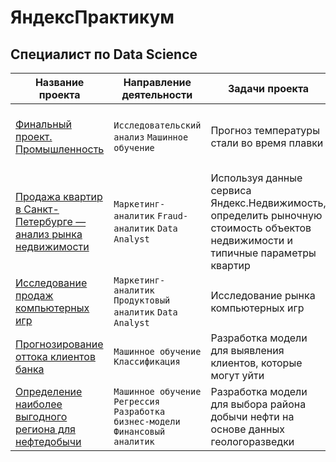 # ЯндексПрактикум

## Специалист по Data Science

| Название проекта | Направление деятельности | Задачи проекта | Инструменты |
|------------------|----------------|--------------------------|-------------|
|[Финальный проект. Промышленность](https://github.com/Azantii/Portfolio/blob/main/YandexPracticum-DataScience/%D0%A4%D0%B8%D0%BD%D0%B0%D0%BB%D1%8C%D0%BD%D1%8B%D0%B9%20%D0%BF%D1%80%D0%BE%D0%B5%D0%BA%D1%82.%20%D0%9F%D1%80%D0%BE%D0%BC%D1%8B%D1%88%D0%BB%D0%B5%D0%BD%D0%BD%D0%BE%D1%81%D1%82%D1%8C/%D0%A4%D0%B8%D0%BD%D0%B0%D0%BB%D1%8C%D0%BD%D1%8B%D0%B9%20%D0%BF%D1%80%D0%BE%D0%B5%D0%BA%D1%82%20%D0%BE%D0%BA%D0%BE%D0%BD%D1%87%D0%B0%D1%82%D0%B5%D0%BB%D1%8C%D0%BD%D1%8B%D0%B9.ipynb) | `Исследовательский анализ`  `Машинное обучение` | Прогноз температуры стали во время плавки |  `Python`  `Pandas` `Seaborn` `Matplotlib` `Scikit-learn` `CatBoost` `LightGBM` |
| [Продажа квартир в Санкт-Петербурге — анализ рынка недвижимости](https://github.com/Azantii/Portfolio/tree/main/YandexPracticum-DataScience/%D0%98%D1%81%D1%81%D0%BB%D0%B5%D0%B4%D0%BE%D0%B2%D0%B0%D1%82%D0%B5%D0%BB%D1%8C%D1%81%D0%BA%D0%B8%D0%B9%20%D0%B0%D0%BD%D0%B0%D0%BB%D0%B8%D0%B7%20%D1%80%D1%8B%D0%BD%D0%BA%D0%B0%20%D0%BD%D0%B5%D0%B4%D0%B2%D0%B8%D0%B6%D0%B8%D0%BC%D0%BE%D1%81%D1%82%D0%B8) | `Маркетинг-аналитик` `Fraud-аналитик` `Data Analyst` | Используя данные сервиса Яндекс.Недвижимость, определить рыночную стоимость объектов недвижимости и типичные параметры квартир | `Python` `Pandas` `Seaborn` `Matplotlib` |
| [Исследование продаж компьютерных игр](https://github.com/Azantii/Portfolio/tree/main/YandexPracticum-DataScience/%D0%98%D1%81%D1%81%D0%BB%D0%B5%D0%B4%D0%BE%D0%B2%D0%B0%D0%BD%D0%B8%D0%B5%20%D1%80%D1%8B%D0%BD%D0%BA%D0%B0%20%D0%BA%D0%BE%D0%BC%D0%BF%D1%8C%D1%8E%D1%82%D0%B5%D1%80%D0%BD%D1%8B%D1%85%20%D0%B8%D0%B3%D1%80) | `Маркетинг-аналитик` `Продуктовый аналитик` `Data Analyst` | Исследование рынка компьютерных игр | `Python` `Pandas` `Seaborn` `Plotly` `Matplotlib`  `NumPy` |
| [Прогнозирование оттока клиентов банка](https://github.com/Azantii/Portfolio/blob/main/YandexPracticum-DataScience/%D0%9F%D1%80%D0%BE%D0%B3%D0%BD%D0%BE%D0%B7%D0%B8%D1%80%D0%BE%D0%B2%D0%B0%D0%BD%D0%B8%D0%B5%20%D0%BE%D1%82%D1%82%D0%BE%D0%BA%D0%B0%20%D0%BA%D0%BB%D0%B8%D0%B5%D0%BD%D1%82%D0%BE%D0%B2%20%D0%B1%D0%B0%D0%BD%D0%BA%D0%B0/readme.md) | `Машинное обучение` `Классификация` | Разработка модели для выявления клиентов, которые могут уйти | `Python` `Pandas` `Matplotlib` `Scikit-learn` |
|[Определение наиболее выгодного региона для нефтедобычи](https://github.com/Azantii/Portfolio/blob/main/YandexPracticum-DataScience/%D0%92%D1%8B%D0%B1%D0%BE%D1%80%20%D0%B2%D1%8B%D0%B3%D0%BE%D0%B4%D0%BD%D0%BE%D0%B9%20%D0%BB%D0%BE%D0%BA%D0%B0%D1%86%D0%B8%D0%B8%20%D0%B4%D0%BB%D1%8F%20%D1%81%D0%BA%D0%B2%D0%B0%D0%B6%D0%B8%D0%BD%D1%8B/readme.md) | `Машинное обучение` `Регрессия` `Разработка бизнес-модели` `Финансовый аналитик` | Разработка модели для выбора района добычи нефти на основе данных геологоразведки | `Python` `Pandas` `NumPy` `Scikit-learn` |
